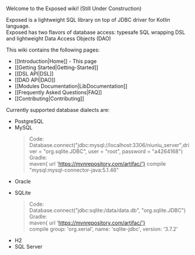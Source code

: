 Welcome to the Exposed wiki! (Still Under Construction)

Exposed is a lightweight SQL library on top of JDBC driver for Kotlin language.  
Exposed has two flavors of database access: typesafe SQL wrapping DSL and lightweight Data Access Objects (DAO)

This wiki contains the following pages:

  * [[Introduction|Home]] - This page
  * [[Getting Started|Getting-Started]]
  * [[DSL API|DSL]]
  * [[DAO API|DAO]]
  * [[Modules Documentation|LibDocumentation]]
  * [[Frequently Asked Questions|FAQ]]
  * [[Contributing|Contributing]]


Currently supported database dialects are:

* PostgreSQL
* MySQL
    > Code:  
    > Database.connect("jdbc:mysql://localhost:3306/niuniu_server",driver = "org.sqlite.JDBC", user = "root", password = "a4264168")  
    > Gradle:  
    > maven{ url 'https://mvnrepository.com/artifac/'}
    > compile "mysql:mysql-connector-java:5.1.46"
* Oracle
+ SQLite  
    > Code:  
    > Database.connect("jdbc:sqlite:/data/data.db", "org.sqlite.JDBC")  
    > Gradle:  
    > maven{ url 'https://mvnrepository.com/artifac/'}  
    > compile group: 'org.xerial', name: 'sqlite-jdbc', version: '3.7.2'
* H2
* SQL Server
